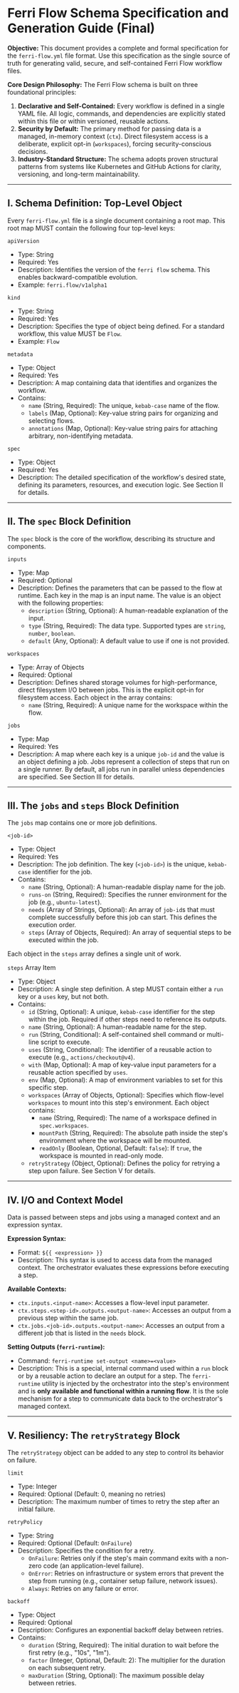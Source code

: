 # Ferri Flow Schema Specification and Generation Guide (Final)

**Objective:**
This document provides a complete and formal specification for the `ferri-flow.yml` file format. Use this specification as the single source of truth for generating valid, secure, and self-contained Ferri Flow workflow files.

**Core Design Philosophy:**
The Ferri Flow schema is built on three foundational principles:
1.  **Declarative and Self-Contained:** Every workflow is defined in a single YAML file. All logic, commands, and dependencies are explicitly stated within this file or within versioned, reusable actions.
2.  **Security by Default:** The primary method for passing data is a managed, in-memory context (`ctx`). Direct filesystem access is a deliberate, explicit opt-in (`workspaces`), forcing security-conscious decisions.
3.  **Industry-Standard Structure:** The schema adopts proven structural patterns from systems like Kubernetes and GitHub Actions for clarity, versioning, and long-term maintainability.

---
**I. Schema Definition: Top-Level Object**
---

Every `ferri-flow.yml` file is a single document containing a root map. This root map MUST contain the following four top-level keys:

`apiVersion`
- Type: String
- Required: Yes
- Description: Identifies the version of the `ferri flow` schema. This enables backward-compatible evolution.
- Example: `ferri.flow/v1alpha1`

`kind`
- Type: String
- Required: Yes
- Description: Specifies the type of object being defined. For a standard workflow, this value MUST be `Flow`.
- Example: `Flow`

`metadata`
- Type: Object
- Required: Yes
- Description: A map containing data that identifies and organizes the workflow.
- Contains:
    - `name` (String, Required): The unique, `kebab-case` name of the flow.
    - `labels` (Map, Optional): Key-value string pairs for organizing and selecting flows.
    - `annotations` (Map, Optional): Key-value string pairs for attaching arbitrary, non-identifying metadata.

`spec`
- Type: Object
- Required: Yes
- Description: The detailed specification of the workflow's desired state, defining its parameters, resources, and execution logic. See Section II for details.

---
**II. The `spec` Block Definition**
---

The `spec` block is the core of the workflow, describing its structure and components.

`inputs`
- Type: Map
- Required: Optional
- Description: Defines the parameters that can be passed to the flow at runtime. Each key in the map is an input name. The value is an object with the following properties:
    - `description` (String, Optional): A human-readable explanation of the input.
    - `type` (String, Required): The data type. Supported types are `string`, `number`, `boolean`.
    - `default` (Any, Optional): A default value to use if one is not provided.

`workspaces`
- Type: Array of Objects
- Required: Optional
- Description: Defines shared storage volumes for high-performance, direct filesystem I/O between jobs. This is the explicit opt-in for filesystem access. Each object in the array contains:
    - `name` (String, Required): A unique name for the workspace within the flow.

`jobs`
- Type: Map
- Required: Yes
- Description: A map where each key is a unique `job-id` and the value is an object defining a job. Jobs represent a collection of steps that run on a single runner. By default, all jobs run in parallel unless dependencies are specified. See Section III for details.

---
**III. The `jobs` and `steps` Block Definition**
---

The `jobs` map contains one or more job definitions.

`<job-id>`
- Type: Object
- Required: Yes
- Description: The job definition. The key (`<job-id>`) is the unique, `kebab-case` identifier for the job.
- Contains:
    - `name` (String, Optional): A human-readable display name for the job.
    - `runs-on` (String, Required): Specifies the runner environment for the job (e.g., `ubuntu-latest`).
    - `needs` (Array of Strings, Optional): An array of `job-id`s that must complete successfully before this job can start. This defines the execution order.
    - `steps` (Array of Objects, Required): An array of sequential steps to be executed within the job.

Each object in the `steps` array defines a single unit of work.

`steps` Array Item
- Type: Object
- Description: A single step definition. A step MUST contain either a `run` key or a `uses` key, but not both.
- Contains:
    - `id` (String, Optional): A unique, `kebab-case` identifier for the step within the job. Required if other steps need to reference its outputs.
    - `name` (String, Optional): A human-readable name for the step.
    - `run` (String, Conditional): A self-contained shell command or multi-line script to execute.
    - `uses` (String, Conditional): The identifier of a reusable action to execute (e.g., `actions/checkout@v4`).
    - `with` (Map, Optional): A map of key-value input parameters for a reusable action specified by `uses`.
    - `env` (Map, Optional): A map of environment variables to set for this specific step.
    - `workspaces` (Array of Objects, Optional): Specifies which flow-level `workspaces` to mount into this step's environment. Each object contains:
        - `name` (String, Required): The name of a workspace defined in `spec.workspaces`.
        - `mountPath` (String, Required): The absolute path inside the step's environment where the workspace will be mounted.
        - `readOnly` (Boolean, Optional, Default: `false`): If `true`, the workspace is mounted in read-only mode.
    - `retryStrategy` (Object, Optional): Defines the policy for retrying a step upon failure. See Section V for details.

---
**IV. I/O and Context Model**
---

Data is passed between steps and jobs using a managed context and an expression syntax.

**Expression Syntax:**
- Format: `${{ <expression> }}`
- Description: This syntax is used to access data from the managed context. The orchestrator evaluates these expressions before executing a step.

**Available Contexts:**
- `ctx.inputs.<input-name>`: Accesses a flow-level input parameter.
- `ctx.steps.<step-id>.outputs.<output-name>`: Accesses an output from a previous step within the same job.
- `ctx.jobs.<job-id>.outputs.<output-name>`: Accesses an output from a different job that is listed in the `needs` block.

**Setting Outputs (`ferri-runtime`):**
- Command: `ferri-runtime set-output <name>=<value>`
- Description: This is a special, internal command used within a `run` block or by a reusable action to declare an output for a step. The `ferri-runtime` utility is injected by the orchestrator into the step's environment and is **only available and functional within a running flow**. It is the sole mechanism for a step to communicate data back to the orchestrator's managed context.

---
**V. Resiliency: The `retryStrategy` Block**
---

The `retryStrategy` object can be added to any step to control its behavior on failure.

`limit`
- Type: Integer
- Required: Optional (Default: 0, meaning no retries)
- Description: The maximum number of times to retry the step after an initial failure.

`retryPolicy`
- Type: String
- Required: Optional (Default: `OnFailure`)
- Description: Specifies the condition for a retry.
    - `OnFailure`: Retries only if the step's main command exits with a non-zero code (an application-level failure).
    - `OnError`: Retries on infrastructure or system errors that prevent the step from running (e.g., container setup failure, network issues).
    - `Always`: Retries on any failure or error.

`backoff`
- Type: Object
- Required: Optional
- Description: Configures an exponential backoff delay between retries.
- Contains:
    - `duration` (String, Required): The initial duration to wait before the first retry (e.g., "10s", "1m").
    - `factor` (Integer, Optional, Default: 2): The multiplier for the duration on each subsequent retry.
    - `maxDuration` (String, Optional): The maximum possible delay between retries.
